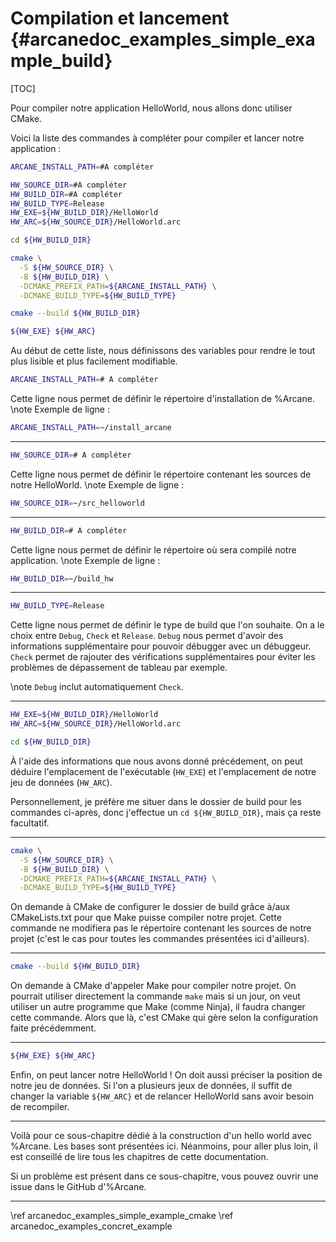# Compilation et lancement {#arcanedoc_examples_simple_example_build}

[TOC]

Pour compiler notre application HelloWorld, nous allons donc
utiliser CMake.

Voici la liste des commandes à compléter pour compiler
et lancer notre application :

```sh
ARCANE_INSTALL_PATH=#A compléter

HW_SOURCE_DIR=#A compléter
HW_BUILD_DIR=#A compléter
HW_BUILD_TYPE=Release
HW_EXE=${HW_BUILD_DIR}/HelloWorld
HW_ARC=${HW_SOURCE_DIR}/HelloWorld.arc

cd ${HW_BUILD_DIR}

cmake \
  -S ${HW_SOURCE_DIR} \
  -B ${HW_BUILD_DIR} \
  -DCMAKE_PREFIX_PATH=${ARCANE_INSTALL_PATH} \
  -DCMAKE_BUILD_TYPE=${HW_BUILD_TYPE}

cmake --build ${HW_BUILD_DIR}

${HW_EXE} ${HW_ARC}
```
Au début de cette liste, nous définissons des variables
pour rendre le tout plus lisible et plus facilement
modifiable.

```sh
ARCANE_INSTALL_PATH=# A compléter
```
Cette ligne nous permet de définir le répertoire d'installation
de %Arcane.
\note
Exemple de ligne :
```sh
ARCANE_INSTALL_PATH=~/install_arcane
```

____

```sh
HW_SOURCE_DIR=# A compléter
```
Cette ligne nous permet de définir le répertoire contenant les sources
de notre HelloWorld.
\note
Exemple de ligne :
```sh
HW_SOURCE_DIR=~/src_helloworld
```

____

```sh
HW_BUILD_DIR=# A compléter
```
Cette ligne nous permet de définir le répertoire où sera compilé notre application.
\note
Exemple de ligne :
```sh
HW_BUILD_DIR=~/build_hw
```

____

```sh
HW_BUILD_TYPE=Release
```
Cette ligne nous permet de définir le type de build
que l'on souhaite.
On a le choix entre `Debug`, `Check` et `Release`.
`Debug` nous permet d'avoir des informations supplémentaire
pour pouvoir débugger avec un débuggeur.
`Check` permet de rajouter des vérifications supplémentaires
pour éviter les problèmes de dépassement de tableau par exemple.

\note `Debug` inclut automatiquement `Check`.

____

```sh
HW_EXE=${HW_BUILD_DIR}/HelloWorld
HW_ARC=${HW_SOURCE_DIR}/HelloWorld.arc

cd ${HW_BUILD_DIR}
```
À l'aide des informations que nous avons donné précédement,
on peut déduire l'emplacement de l'exécutable (`HW_EXE`)
et l'emplacement de notre jeu de données (`HW_ARC`).

Personnellement, je préfère me situer dans le dossier de build
pour les commandes ci-après, donc j'effectue un `cd ${HW_BUILD_DIR}`,
mais ça reste facultatif.

____

```sh
cmake \
  -S ${HW_SOURCE_DIR} \
  -B ${HW_BUILD_DIR} \
  -DCMAKE_PREFIX_PATH=${ARCANE_INSTALL_PATH} \
  -DCMAKE_BUILD_TYPE=${HW_BUILD_TYPE}
```
On demande à CMake de configurer le dossier de build
grâce à/aux CMakeLists.txt pour que Make puisse compiler
notre projet. Cette commande ne modifiera pas le répertoire
contenant les sources de notre projet (c'est le cas pour toutes les
commandes présentées ici d'ailleurs).

____

```sh
cmake --build ${HW_BUILD_DIR}
```
On demande à CMake d'appeler Make pour compiler notre projet.
On pourrait utiliser directement la commande `make` mais
si un jour, on veut utiliser un autre programme que Make
(comme Ninja), il faudra changer cette commande. Alors que là, 
c'est CMake qui gère selon la configuration faite précédemment.

____

```sh
${HW_EXE} ${HW_ARC}
```
Enfin, on peut lancer notre HelloWorld !
On doit aussi préciser la position de notre jeu de données.
Si l'on a plusieurs jeux de données, il suffit de changer
la variable `${HW_ARC}` et de relancer HelloWorld sans
avoir besoin de recompiler.

____

Voilà pour ce sous-chapitre dédié à la construction d'un hello world avec
%Arcane. Les bases sont présentées ici. Néanmoins, pour aller plus loin,
il est conseillé de lire tous les chapitres de cette documentation.

Si un problème est présent dans ce sous-chapitre, vous pouvez ouvrir une
issue dans le GitHub d'%Arcane.

____

<div class="section_buttons">
<span class="back_section_button">
\ref arcanedoc_examples_simple_example_cmake
</span>
<span class="next_section_button">
\ref arcanedoc_examples_concret_example
</span>
</div>

